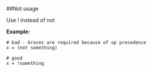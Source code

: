 ##Not usage

Use ! instead of not

**Example:**

```
# bad - braces are required because of op precedence
x = (not something)

# good
x = !something
```